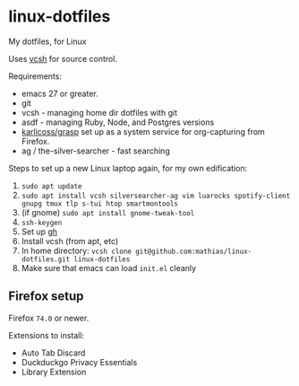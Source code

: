 # linux-dotfiles
My dotfiles, for Linux

Uses [vcsh](https://github.com/RichiH/vcsh) for source control.

Requirements:
* emacs 27 or greater.
* git
* vcsh - managing home dir dotfiles with git
* asdf - managing Ruby, Node, and Postgres versions
* [karlicoss/grasp](https://github.com/karlicoss/grasp) set up as a system service for org-capturing from Firefox.
* ag / the-silver-searcher - fast searching

Steps to set up a new Linux laptop again, for my own edification:

1. `sudo apt update`
1. `sudo apt install vcsh silversearcher-ag vim luarocks spotify-client gnupg tmux tlp s-tui htop smartmontools`
1. (if gnome) `sudo apt install gnome-tweak-tool`
1. `ssh-keygen`
1. Set up [gh](https://github.com/jdxcode/gh)
1. Install vcsh (from apt, etc)
1. In home directory: `vcsh clone git@github.com:mathias/linux-dotfiles.git linux-dotfiles`
1. Make sure that emacs can load `init.el` cleanly

## Firefox setup

Firefox `74.0` or newer.

Extensions to install:

* Auto Tab Discard
* Duckduckgo Privacy Essentials
* Library Extension
